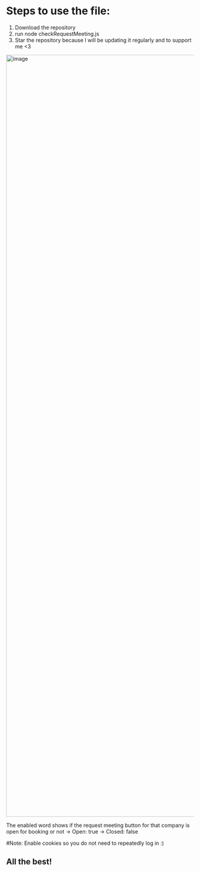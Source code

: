 # Steps to use the file:
1. Download the repository
2. run node checkRequestMeeting.js
3. Star the repository because I will be updating it regularly and to support me <3

<img width="1152" height="2048" alt="image" src="https://github.com/user-attachments/assets/300f94a4-7ebf-4808-9a1b-8ae6f46904b1" />

The enabled word shows if the request meeting button for that company is open for booking or not
-> Open: true
-> Closed: false

#Note: 
Enable cookies so you do not need to repeatedly log in :)

## All the best!
